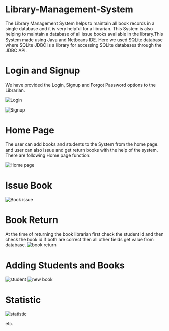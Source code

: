 # Library-Management-System

The Library Management System helps to maintain all book records in a single database and it is very helpful for a librarian. This System is also helping to maintain a database of all issue books available in the library.This System made using Java and Netbeans IDE. Here we used SQLite database where SQLite JDBC is a library for accessing SQLite databases through the JDBC API.

# Login and Signup
We have provided the Login, Signup and Forgot Password options to the Librarian.
 
 
![Login](https://user-images.githubusercontent.com/98368275/170022222-04ab8d11-fcc3-4559-a230-97876c1f5727.png)


![Signup](https://user-images.githubusercontent.com/98368275/170022263-81439c01-d2ec-46c1-b044-4633f8c20c5f.png)

# Home Page
The user can add books and students to the System from the home page.
and user can also issue and get return books with the help of the system.
There are following Home page function:
 
 

![Home page](https://user-images.githubusercontent.com/98368275/170022291-eb11f9c7-dfd9-4ca3-bc3a-6e68c60d3666.png)

# Issue Book

 

![Book issue](https://user-images.githubusercontent.com/98368275/170022320-a2c3ba06-0c11-47a8-8c6d-1d685b29de1a.png)


# Book Return
At the time of returning the book librarian first check the student id and then check the book id if both are correct then all other fields get value from database.
![book return](https://user-images.githubusercontent.com/98368275/170022349-43549e4f-8fc9-4e26-a95e-a893f147d23b.png)


# Adding Students and Books

![student ](https://user-images.githubusercontent.com/98368275/170022967-14683ba3-268b-46e1-a44f-2fa9536cd0ac.png)
![new book](https://user-images.githubusercontent.com/98368275/170023006-4066f134-227b-453e-a337-eed2ba4381df.png)

# Statistic
![statistic](https://user-images.githubusercontent.com/98368275/170025119-39e50d0e-4a17-4a5e-b80a-22e26477edb5.png)

etc.

